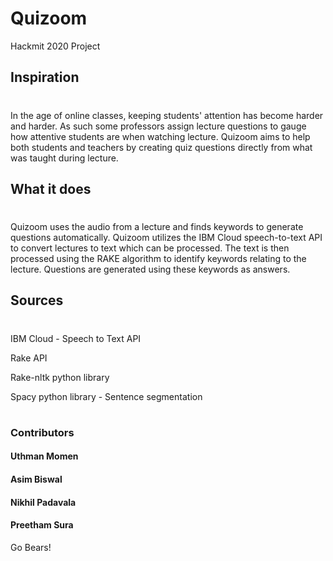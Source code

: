 # Quizoom
Hackmit 2020 Project

## Inspiration
#
In the age of online classes, keeping students' attention has become harder and harder. As such some professors assign lecture questions to gauge how attentive students are when watching lecture. Quizoom aims to help both students and teachers by creating quiz questions directly from what was taught during lecture. 

## What it does
#
Quizoom uses the audio from a lecture and finds keywords to generate questions automatically. Quizoom utilizes the IBM Cloud speech-to-text API to convert lectures to text which can be processed. The text is then processed using the RAKE algorithm to identify keywords relating to the lecture. Questions are generated using these keywords as answers. 


## Sources
#
IBM Cloud - Speech to Text API

Rake API

Rake-nltk python library

Spacy python library - Sentence segmentation

#
### Contributors
#### Uthman Momen

#### Asim Biswal 

#### Nikhil Padavala 

#### Preetham Sura

Go Bears!